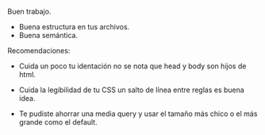 Buen trabajo.

- Buena estructura en tus archivos.
- Buena semántica.

Recomendaciones:

- Cuida un poco tu identación no se nota que head y body son hijos de html.

- Cuida la legibilidad de tu CSS un salto de línea entre reglas es buena idea.

- Te pudiste ahorrar una media query y usar el tamaño más chico o el más grande como el default.
